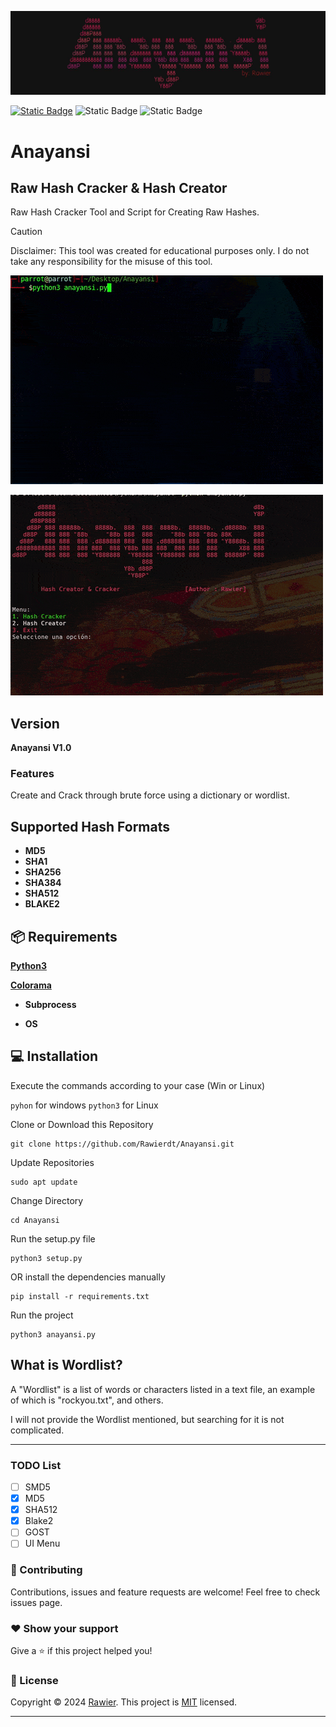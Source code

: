 ![aCreator](/assets/title.jpg)

[![Static Badge](https://img.shields.io/badge/%20build-MIT-brightgreen?logo=github&label=LICENSE)](https://github.com/Rawierdt/Anayansi/LICENSE)
![Static Badge](https://img.shields.io/badge/MARCH%202024-red?label=RELEASE%20DATE)
![Static Badge](https://img.shields.io/badge/LANGUAGE-Python-yellow?logo=python)
# Anayansi

## Raw Hash Cracker & Hash Creator
Raw Hash Cracker Tool and Script for Creating Raw Hashes.


> [!CAUTION]
> Disclaimer: This tool was created for educational purposes only. I do not take any responsibility for the misuse of this tool.


![aCreator](/assets/anayansi_creator.gif)

![aCracker](/assets/anayansi_cracker.gif)

## Version
**Anayansi V1.0**

### Features
Create and Crack through brute force using a dictionary or wordlist.

## Supported Hash Formats
* **MD5**
* **SHA1**
* **SHA256**
* **SHA384**
* **SHA512**
* **BLAKE2**

## 📦 Requirements
**[Python3](https://www.python.org/downloads/)**

**[Colorama](https://pypi.org/project/colorama/)**

*  **Subprocess**

*  **OS**

## 💻 Installation
Execute the commands according to your case (Win or Linux)

`pyhon` for windows `python3` for Linux

Clone or Download this Repository
```
git clone https://github.com/Rawierdt/Anayansi.git
```
Update Repositories
```
sudo apt update
```
Change Directory
```
cd Anayansi
```
Run the setup.py file
```
python3 setup.py
```
OR install the dependencies manually
```
pip install -r requirements.txt
```
Run the project
```
python3 anayansi.py
```

## What is Wordlist?
A "Wordlist" is a list of words or characters listed in a text file, an example of which is "rockyou.txt", and others.

I will not provide the Wordlist mentioned, but searching for it is not complicated.

---
### TODO List

- [ ] SMD5
- [x] MD5
- [x] SHA512
- [x] Blake2
- [ ] GOST
- [ ] UI Menu

### 🤝 Contributing
Contributions, issues and feature requests are welcome! Feel free to check issues page.

### ❤️ Show your support
Give a ⭐️ if this project helped you! 

### 📝 License

Copyright © 2024 [Rawier](https://rawier.vercel.app). This project is [MIT](/LICENSE) licensed.

---
